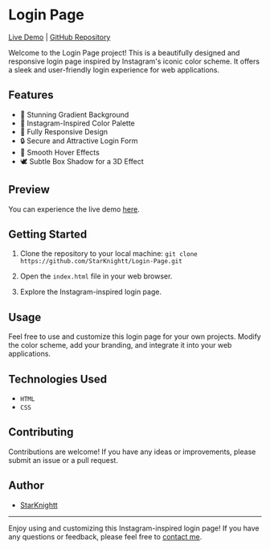 # Login Page

[Live Demo](https://lloginpage.netlify.app/) | [GitHub Repository](https://github.com/StarKnightt/Login-Page)

Welcome to the Login Page project! This is a beautifully designed and responsive login page inspired by Instagram's iconic color scheme. It offers a sleek and user-friendly login experience for web applications.

## Features

- 🌈 Stunning Gradient Background
- 🎨 Instagram-Inspired Color Palette
- 📱 Fully Responsive Design
- 🔒 Secure and Attractive Login Form
- 🌟 Smooth Hover Effects
- 🕊️ Subtle Box Shadow for a 3D Effect

## Preview

You can experience the live demo [here](https://lloginpage.netlify.app/).

## Getting Started

1. Clone the repository to your local machine:
` git clone https://github.com/StarKnightt/Login-Page.git `


2. Open the `index.html` file in your web browser.

3. Explore the Instagram-inspired login page.

## Usage

Feel free to use and customize this login page for your own projects. Modify the color scheme, add your branding, and integrate it into your web applications.

## Technologies Used

- `HTML`
- `CSS`

## Contributing

Contributions are welcome! If you have any ideas or improvements, please submit an issue or a pull request.

## Author

- [StarKnightt](https://github.com/StarKnightt)

---

Enjoy using and customizing this Instagram-inspired login page! If you have any questions or feedback, please feel free to [contact me](prasenjitt4e@gmail.com).